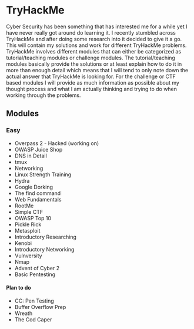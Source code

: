 # TryHackMe

Cyber Security has been something that has interested me for a while yet I have never really got around do learning it. I recently stumbled across TryHackMe and after doing some research into it decided to give it a go. This will contain my solutions and work for different TryHackMe problems. TryHackMe involves different modules that can either be categorized as tutorial/teaching modules or challenge modules. The tutorial/teaching modules basically provide the solutions or at least explain how to do it in more than enough detail which means that I will tend to only note down the actual answer that TryHackMe is looking for. For the challenge or CTF based modules I will provide as much information as possible about my thought process and what I am actually thinking and trying to do when working through the problems.

## Modules

### Easy
* Overpass 2 - Hacked (working on)
* OWASP Juice Shop
* DNS in Detail
* tmux
* Networking
* Linux Strength Training
* Hydra
* Google Dorking
* The find command
* Web Fundamentals
* RootMe
* Simple CTF
* OWASP Top 10
* Pickle Rick
* Metasploit
* Introductory Researching
* Kenobi
* Introductory Networking
* Vulnversity
* Nmap
* Advent of Cyber 2
* Basic Pentesting

#### Plan to do
* CC: Pen Testing
* Buffer Overflow Prep
* Wreath
* The Cod Caper